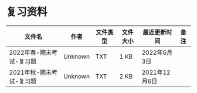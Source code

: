 # 复习资料

文件名|作者|文件类型|文件大小|最近更新时间|备注
---|---|---|---|---|---
2022年春-期末考试-复习题|Unknown|TXT|1 KB|2022年6月3日
2021年秋-期末考试-复习题|Unknown|TXT|2 KB|2021年12月6日
